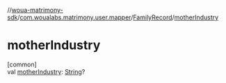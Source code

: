 //[woua-matrimony-sdk](../../../index.md)/[com.woualabs.matrimony.user.mapper](../index.md)/[FamilyRecord](index.md)/[motherIndustry](mother-industry.md)

# motherIndustry

[common]\
val [motherIndustry](mother-industry.md): [String](https://kotlinlang.org/api/latest/jvm/stdlib/kotlin/-string/index.html)?
